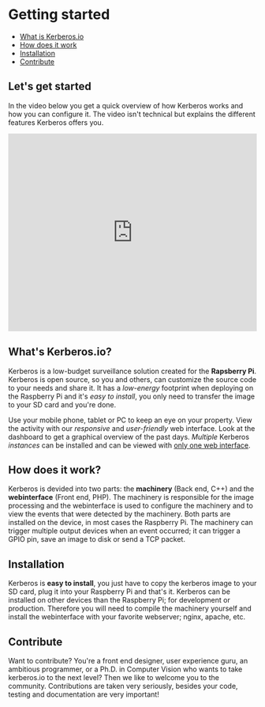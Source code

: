 # Getting started

* [What is Kerberos.io](#what-is-kerberos-io)
* [How does it work](#how-does-it-work)
* [Installation](#installation)
* [Contribute](#contribute)

## Let's get started

In the video below you get a quick overview of how Kerberos works and how you can configure it. The video isn't technical but explains the different features Kerberos offers you.

<iframe src="https://player.vimeo.com/video/121532472?autoplay=0&color=943633" style="width:100%; height: 400px;" frameborder="0" webkitallowfullscreen mozallowfullscreen allowfullscreen></iframe>

<a name="what-is-kerberos-io"></a>
## What's Kerberos.io?

Kerberos is a low-budget surveillance solution created for the **Rapsberry Pi**. Kerberos is open source, so you and others, can customize the source code to your needs and share it. It has a *low-energy* footprint when deploying on the Raspberry Pi and it's *easy to install*, you only need to transfer the image to your SD card and you're done.

Use your mobile phone, tablet or PC to keep an eye on your property. View the activity with our *responsive* and *user-friendly* web interface. Look at the dashboard to get a graphical overview of the past days. *Multiple* Kerberos *instances* can be installed and can be viewed with [only one web interface](/addons/Cloud).

<a name="how-does-it-work"></a>
## How does it work?

Kerberos is devided into two parts: the **machinery** (Back end, C++) and the **webinterface** (Front end, PHP). The machinery is responsible for the image processing and the webinterface is used to configure the machinery and to view the events that were detected by the machinery. Both parts are installed on the device, in most cases the Raspberry Pi. The machinery can trigger multiple output devices when an event occurred; it can trigger a GPIO pin, save an image to disk or send a TCP packet.

<a name="installation"></a>
## Installation

Kerberos is **easy to install**, you just have to copy the kerberos image to your SD card, plug it into your Raspberry Pi and that's it. Kerberos can be installed on other devices than the Raspberry Pi; for development or production. Therefore you will need to compile the machinery yourself and install the webinterface with your favorite webserver; nginx, apache, etc.

<a name="contribute"></a>
## Contribute

Want to contribute? You're a front end designer, user experience guru, an ambitious programmer, or a Ph.D. in Computer Vision who wants to take kerberos.io to the next level? Then we like to welcome you to the community. Contributions are taken very seriously, besides your code, testing and documentation are very important!